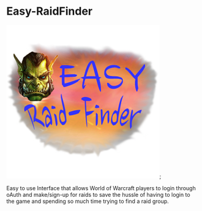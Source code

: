 # Easy-RaidFinder

![Alt text](public/images/easyLogo.png?raw=true "Easy Raid-Finder Logo");


Easy to use Interface that allows World of Warcraft players to login through oAuth
and make/sign-up for raids to save the hussle of having to login to the game and
spending so much time trying to find a raid group.
